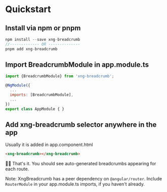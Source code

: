 # Quickstart

## Install via npm or pnpm

```javascript
npm install --save xng-breadcrumb
//------------- OR --------------
pnpm add xng-breadcrumb
```

## Import BreadcrumbModule in app.module.ts

```javascript
import {BreadcrumbModule} from 'xng-breadcrumb';

@NgModule({
  ...
  imports: [BreadcrumbModule],
  ...
})
export class AppModule { }
```

## Add xng-breadcrumb selector anywhere in the app

Usually it is added in app.component.html

```html
<xng-breadcrumb></xng-breadcrumb>
```

🎉🎉 That's it. You should see auto-generated breadcrumbs appearing for each route.

Note: XngBreadcrumb has a peer dependency on `@angular/router`. Include `RouterModule` in your app.module.ts imports, if you haven't already.
